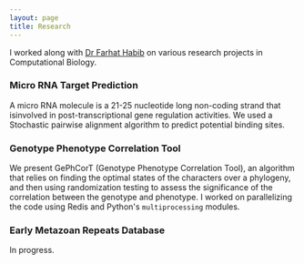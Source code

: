 ```yaml
---
layout: page
title: Research
---
```



<p class="message">
  I worked along with <a href = "http://www.iiserpune.ac.in/~farhat/">Dr Farhat Habib</a> on various research projects in Computational Biology.
 
</p>

### Micro RNA Target Prediction
A  micro  RNA  molecule  is  a  21-25  nucleotide  long  non-coding  strand  that  isinvolved in post-transcriptional gene regulation activities.
We used a Stochastic pairwise alignment algorithm to predict potential binding sites.

### Genotype Phenotype Correlation Tool
We present GePhCorT (Genotype Phenotype Correlation Tool), an algorithm that relies on finding the optimal states of the characters over a phylogeny, and then using randomization testing to assess the significance of the correlation between the genotype and phenotype. I worked on parallelizing the code using Redis and Python's 
`multiprocessing` modules.

### Early Metazoan Repeats Database
In progress.
